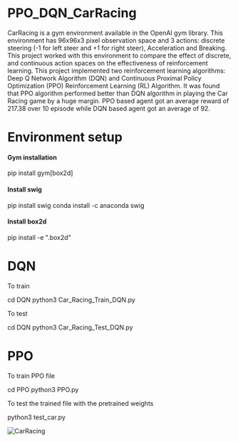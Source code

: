# PPO_DQN_CarRacing

CarRacing is a gym environment available in the OpenAI gym library. This environment has 96x96x3 pixel observation space and 3 actions: discrete steering (-1 for left steer and +1 for right steer), Acceleration and Breaking.
This project worked with this environment to compare the effect of discrete, and continuous action spaces on the effectiveness of reinforcement learning. This project implemented two reinforcement learning algorithms: Deep Q Network Algorithm  (DQN) and Continuous Proximal Policy Optimization (PPO) Reinforcement Learning (RL) Algorithm. 
It was found that PPO algorithm performed better than DQN algorithm in playing the Car Racing game by a huge margin. PPO based agent got an average reward of 217.38 over 10 episode while DQN based agent got an average of 92.

# Environment setup

#### Gym installation
pip install gym[box2d]
#### Install swig
pip install swig
conda install -c anaconda swig

#### Install box2d

pip install -e ".box2d" 

# DQN
To train

cd DQN
python3 Car_Racing_Train_DQN.py

To test

cd DQN
python3 Car_Racing_Test_DQN.py

# PPO
To train PPO file

cd PPO
python3 PPO.py

To test the trained file with the pretrained weights

python3 test_car.py

![CarRacing](https://user-images.githubusercontent.com/98420717/191381625-59154b57-cbc9-4af3-b393-c00a8aabd4a8.gif)

